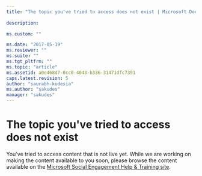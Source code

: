 ```yaml
---
title: "The topic you've tried to access does not exist | Microsoft Docs"
 
description:

ms.custom: ""

ms.date: "2017-05-19"
ms.reviewer: ""
ms.suite: ""
ms.tgt_pltfrm: ""
ms.topic: "article"
ms.assetid: a0e468d7-0cc0-4043-b336-31471dfc7391
caps.latest.revision: 5
author: "saurabh-kudesia"
ms.author: "sakudes"
manager: "sakudes"
---
```

# The topic you've tried to access does not exist
You've tried to access content that is not live yet. While we are working on making the content available to you soon, please browse the content available on the [Microsoft Social Engagement Help & Training site](http://go.microsoft.com/fwlink/p/?LinkID=506601).